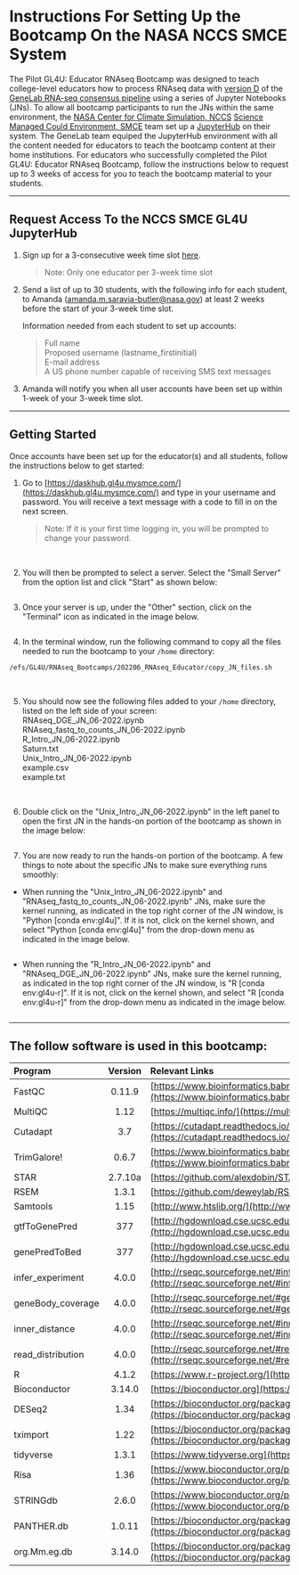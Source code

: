 # Instructions For Setting Up the Bootcamp On the NASA NCCS SMCE System 

The Pilot GL4U: Educator RNAseq Bootcamp was designed to teach college-level educators how to process RNAseq data with [version D](https://github.com/nasa/GeneLab_Data_Processing/blob/master/RNAseq/Pipeline_GL-DPPD-7101_Versions/GL-DPPD-7101-D.md) of the [GeneLab RNA-seq consensus pipeline](https://www.ncbi.nlm.nih.gov/pmc/articles/PMC8044432/) using a series of Jupyter Notebooks (JNs). To allow all bootcamp participants to run the JNs within the same environment, the [NASA Center for Climate Simulation, NCCS](https://www.nccs.nasa.gov/) [Science Managed Could Environment, SMCE](https://www.nccs.nasa.gov/systems/SMCE) team set up a [JupyterHub](https://jupyter.org/hub) on their system. The GeneLab team equiped the JupyterHub environment with all the content needed for educators to teach the bootcamp content at their home institutions. For educators who successfully completed the Pilot GL4U: Educator RNAseq Bootcamp, follow the instructions below to request up to 3 weeks of access for you to teach the bootcamp material to your students.     

---
## Request Access To the NCCS SMCE GL4U JupyterHub

1. Sign up for a 3-consecutive week time slot [here](temp.md).
   > Note: Only one educator per 3-week time slot

2. Send a list of up to 30 students, with the following info for each student, to Amanda (amanda.m.saravia-butler@nasa.gov) at least 2 weeks before the start of your 3-week time slot. 

   Information needed from each student to set up accounts:
   > Full name  
   > Proposed username (lastname_firstinitial)   
   > E-mail address  
   > A US phone number capable of receiving SMS text messages   

3. Amanda will notify you when all user accounts have been set up within 1-week of your 3-week time slot.

---
## Getting Started

Once accounts have been set up for the educator(s) and all students, follow the instructions below to get started:

1. Go to [https://daskhub.gl4u.mysmce.com/](https://daskhub.gl4u.mysmce.com/) and type in your username and password. You will receive a text message with a code to fill in on the next screen.
   > Note: If it is your first time logging in, you will be prompted to change your password.

<br>

2. You will then be prompted to select a server. Select the "Small Server" from the option list and click "Start" as shown below:

<img src="images/server_options.png" align="center" alt=""/>

3. Once your server is up, under the "Other" section, click on the "Terminal" icon as indicated in the image below.

<img src="images/launcher_options.png" align="center" alt=""/>
  
<br>
  
4. In the terminal window, run the following command to copy all the files needed to run the bootcamp to your `/home` directory:

`/efs/GL4U/RNAseq_Bootcamps/202206_RNAseq_Educator/copy_JN_files.sh`
  
<br>
  
5. You should now see the following files added to your `/home` directory, listed on the left side of your screen:  
   RNAseq_DGE_JN_06-2022.ipynb  
   RNAseq_fastq_to_counts_JN_06-2022.ipynb   
   R_Intro_JN_06-2022.ipynb  
   Saturn.txt  
   Unix_Intro_JN_06-2022.ipynb  
   example.csv  
   example.txt  
  
<br>
  
6. Double click on the "Unix_Intro_JN_06-2022.ipynb" in the left panel to open the first JN in the hands-on portion of the bootcamp as shown in the image below:

<img src="images/JN_files.png" align="center" alt=""/> 
  
<br>
  
7. You are now ready to run the hands-on portion of the bootcamp. A few things to note about the specific JNs to make sure everything runs smoothly:  
  * When running the "Unix_Intro_JN_06-2022.ipynb" and "RNAseq_fastq_to_counts_JN_06-2022.ipynb" JNs, make sure the kernel running, as indicated in the top right corner of the JN window, is "Python [conda env:gl4u]". If it is not, click on the kernel shown, and select "Python [conda env:gl4u]" from the drop-down menu as indicated in the image below.

<img src="images/python_kernel.png" align="center" alt=""/>
  
<br>
  
   * When running the "R_Intro_JN_06-2022.ipynb" and "RNAseq_DGE_JN_06-2022.ipynb" JNs, make sure the kernel running, as indicated in the top right corner of the JN window, is "R [conda env:gl4u-r]". If it is not, click on the kernel shown, and select "R [conda env:gl4u-r]" from the drop-down menu as indicated in the image below.

<img src="images/R_kernel.png" align="center" alt=""/>
  
<br>
  
---
## The follow software is used in this bootcamp:

|Program|Version|Relevant Links|
|:------|:------:|:-------------|
|FastQC|0.11.9|[https://www.bioinformatics.babraham.ac.uk/projects/fastqc/](https://www.bioinformatics.babraham.ac.uk/projects/fastqc/)|
|MultiQC|1.12|[https://multiqc.info/](https://multiqc.info/)|
|Cutadapt|3.7|[https://cutadapt.readthedocs.io/en/stable/](https://cutadapt.readthedocs.io/en/stable/)|
|TrimGalore!|0.6.7|[https://www.bioinformatics.babraham.ac.uk/projects/trim_galore/](https://www.bioinformatics.babraham.ac.uk/projects/trim_galore/)|
|STAR|2.7.10a|[https://github.com/alexdobin/STAR](https://github.com/alexdobin/STAR)|
|RSEM|1.3.1|[https://github.com/deweylab/RSEM](https://github.com/deweylab/RSEM)|
|Samtools|1.15|[http://www.htslib.org/](http://www.htslib.org/)|
|gtfToGenePred|377|[http://hgdownload.cse.ucsc.edu/admin/exe/](http://hgdownload.cse.ucsc.edu/admin/exe/)|
|genePredToBed|377|[http://hgdownload.cse.ucsc.edu/admin/exe/](http://hgdownload.cse.ucsc.edu/admin/exe/)|
|infer_experiment|4.0.0|[http://rseqc.sourceforge.net/#infer-experiment-py](http://rseqc.sourceforge.net/#infer-experiment-py)|
|geneBody_coverage|4.0.0|[http://rseqc.sourceforge.net/#genebody-coverage-py](http://rseqc.sourceforge.net/#genebody-coverage-py)|
|inner_distance|4.0.0|[http://rseqc.sourceforge.net/#inner-distance-py](http://rseqc.sourceforge.net/#inner-distance-py)|
|read_distribution|4.0.0|[http://rseqc.sourceforge.net/#read-distribution-py](http://rseqc.sourceforge.net/#read-distribution-py)|
|R|4.1.2|[https://www.r-project.org/](https://www.r-project.org/)|
|Bioconductor|3.14.0|[https://bioconductor.org](https://bioconductor.org)|
|DESeq2|1.34|[https://bioconductor.org/packages/release/bioc/html/DESeq2.html](https://bioconductor.org/packages/release/bioc/html/DESeq2.html)|
|tximport|1.22|[https://bioconductor.org/packages/release/bioc/html/tximport.html](https://bioconductor.org/packages/release/bioc/html/tximport.html)|
|tidyverse|1.3.1|[https://www.tidyverse.org](https://www.tidyverse.org)|
|Risa|1.36|[https://www.bioconductor.org/packages/release/bioc/html/Risa.html](https://www.bioconductor.org/packages/release/bioc/html/Risa.html)|
|STRINGdb|2.6.0|[https://www.bioconductor.org/packages/release/bioc/html/STRINGdb.html](https://www.bioconductor.org/packages/release/bioc/html/STRINGdb.html)|
|PANTHER.db|1.0.11|[https://bioconductor.org/packages/release/data/annotation/html/PANTHER.db.html](https://bioconductor.org/packages/release/data/annotation/html/PANTHER.db.html)|
|org.Mm.eg.db|3.14.0|[https://bioconductor.org/packages/release/data/annotation/html/org.Mm.eg.db.html](https://bioconductor.org/packages/release/data/annotation/html/org.Mm.eg.db.html)|

